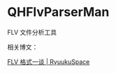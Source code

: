 # QHFlvParserMan
FLV 文件分析工具

相关博文：

[FLV 格式一谈 | RyuukuSpace](http://chenqihui.github.io/2018/06/20/FLV-%E6%A0%BC%E5%BC%8F%E4%B8%80%E8%B0%88/)
